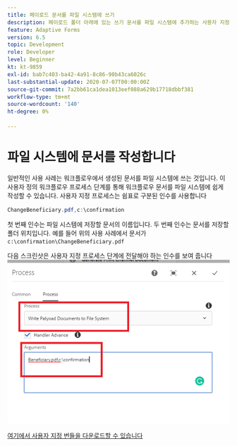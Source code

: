 ```yaml
---
title: 페이로드 문서를 파일 시스템에 쓰기
description: 페이로드 폴더 아래에 있는 쓰기 문서를 파일 시스템에 추가하는 사용자 지정 프로세스 단계
feature: Adaptive Forms
version: 6.5
topic: Development
role: Developer
level: Beginner
kt: kt-9859
exl-id: bab7c403-ba42-4a91-8c86-90b43ca6026c
last-substantial-update: 2020-07-07T00:00:00Z
source-git-commit: 7a2bb61ca1dea1013eef088a629b17718dbbf381
workflow-type: tm+mt
source-wordcount: '140'
ht-degree: 0%

---
```


# 파일 시스템에 문서를 작성합니다

일반적인 사용 사례는 워크플로우에서 생성된 문서를 파일 시스템에 쓰는 것입니다.
이 사용자 정의 워크플로우 프로세스 단계를 통해 워크플로우 문서를 파일 시스템에 쉽게 작성할 수 있습니다.
사용자 지정 프로세스는 쉼표로 구분된 인수를 사용합니다

```java
ChangeBeneficiary.pdf,c:\confirmation
```

첫 번째 인수는 파일 시스템에 저장할 문서의 이름입니다. 두 번째 인수는 문서를 저장할 폴더 위치입니다. 예를 들어 위의 사용 사례에서 문서가 `c:\confirmation\ChangeBeneficiary.pdf`

다음 스크린샷은 사용자 지정 프로세스 단계에 전달해야 하는 인수를 보여 줍니다
![write-payload-file-system](assets/write-payload-file-system.png)

[여기에서 사용자 지정 번들을 다운로드할 수 있습니다](/help/forms/assets/common-osgi-bundles/SetValueApp.core-1.0-SNAPSHOT.jar)
